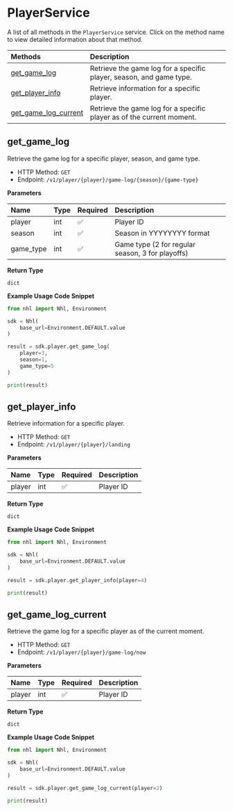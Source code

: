# PlayerService

A list of all methods in the `PlayerService` service. Click on the method name to view detailed information about that method.

| Methods                                       | Description                                                           |
| :-------------------------------------------- | :-------------------------------------------------------------------- |
| [get_game_log](#get_game_log)                 | Retrieve the game log for a specific player, season, and game type.   |
| [get_player_info](#get_player_info)           | Retrieve information for a specific player.                           |
| [get_game_log_current](#get_game_log_current) | Retrieve the game log for a specific player as of the current moment. |

## get_game_log

Retrieve the game log for a specific player, season, and game type.

- HTTP Method: `GET`
- Endpoint: `/v1/player/{player}/game-log/{season}/{game-type}`

**Parameters**

| Name      | Type | Required | Description                                      |
| :-------- | :--- | :------- | :----------------------------------------------- |
| player    | int  | ✅       | Player ID                                        |
| season    | int  | ✅       | Season in YYYYYYYY format                        |
| game_type | int  | ✅       | Game type (2 for regular season, 3 for playoffs) |

**Return Type**

`dict`

**Example Usage Code Snippet**

```python
from nhl import Nhl, Environment

sdk = Nhl(
    base_url=Environment.DEFAULT.value
)

result = sdk.player.get_game_log(
    player=3,
    season=1,
    game_type=5
)

print(result)
```

## get_player_info

Retrieve information for a specific player.

- HTTP Method: `GET`
- Endpoint: `/v1/player/{player}/landing`

**Parameters**

| Name   | Type | Required | Description |
| :----- | :--- | :------- | :---------- |
| player | int  | ✅       | Player ID   |

**Return Type**

`dict`

**Example Usage Code Snippet**

```python
from nhl import Nhl, Environment

sdk = Nhl(
    base_url=Environment.DEFAULT.value
)

result = sdk.player.get_player_info(player=4)

print(result)
```

## get_game_log_current

Retrieve the game log for a specific player as of the current moment.

- HTTP Method: `GET`
- Endpoint: `/v1/player/{player}/game-log/now`

**Parameters**

| Name   | Type | Required | Description |
| :----- | :--- | :------- | :---------- |
| player | int  | ✅       | Player ID   |

**Return Type**

`dict`

**Example Usage Code Snippet**

```python
from nhl import Nhl, Environment

sdk = Nhl(
    base_url=Environment.DEFAULT.value
)

result = sdk.player.get_game_log_current(player=2)

print(result)
```
